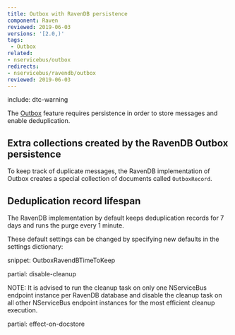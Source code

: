 ```yaml
---
title: Outbox with RavenDB persistence
component: Raven
reviewed: 2019-06-03
versions: '[2.0,)'
tags:
 - Outbox
related:
- nservicebus/outbox
redirects:
- nservicebus/ravendb/outbox
reviewed: 2019-06-03
---
```


include: dtc-warning

The [Outbox](/nservicebus/outbox) feature requires persistence in order to store messages and enable deduplication.


## Extra collections created by the RavenDB Outbox persistence

To keep track of duplicate messages, the RavenDB implementation of Outbox creates a special collection of documents called `OutboxRecord`.


## Deduplication record lifespan

The RavenDB implementation by default keeps deduplication records for 7 days and runs the purge every 1 minute.

These default settings can be changed by specifying new defaults in the settings dictionary:

snippet: OutboxRavendBTimeToKeep

partial: disable-cleanup

NOTE: It is advised to run the cleanup task on only one NServiceBus endpoint instance per RavenDB database and disable the cleanup task on all other NServiceBus endpoint instances for the most efficient cleanup execution.

partial: effect-on-docstore

